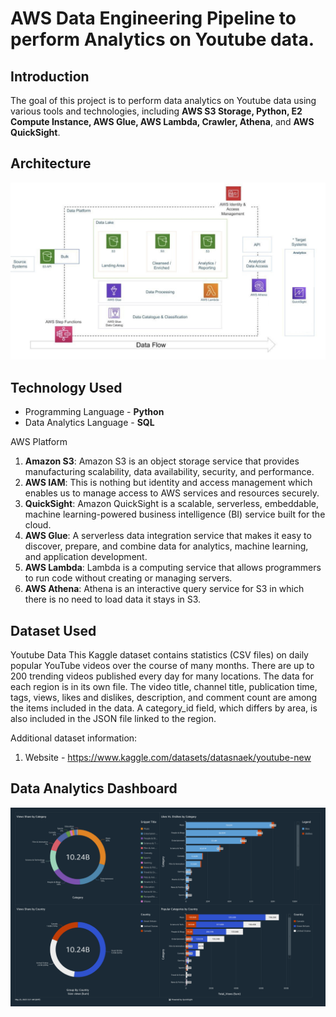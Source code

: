 # AWS Data Engineering Pipeline to perform Analytics on Youtube data.

## Introduction

The goal of this project is to perform data analytics on Youtube data using various tools and technologies, including **AWS S3 Storage, Python, E2 Compute Instance, AWS Glue, AWS Lambda, Crawler, Athena**, and **AWS QuickSight**.

## Architecture 
<img src="architecture.jpg">

## Technology Used
- Programming Language - **Python**
- Data Analytics Language - **SQL**

AWS Platform
1. **Amazon S3**: Amazon S3 is an object storage service that provides manufacturing scalability, data availability, security, and performance.
2. **AWS IAM**: This is nothing but identity and access management which enables us to manage access to AWS services and resources securely.
3. **QuickSight**: Amazon QuickSight is a scalable, serverless, embeddable, machine learning-powered business intelligence (BI) service built for the cloud.
4. **AWS Glue**: A serverless data integration service that makes it easy to discover, prepare, and combine data for analytics, machine learning, and application development.
5. **AWS Lambda**: Lambda is a computing service that allows programmers to run code without creating or managing servers.
6. **AWS Athena**: Athena is an interactive query service for S3 in which there is no need to load data it stays in S3.


## Dataset Used
Youtube Data
This Kaggle dataset contains statistics (CSV files) on daily popular YouTube videos over the course of many months. There are up to 200 trending videos published every day for many locations. The data for each region is in its own file. The video title, channel title, publication time, tags, views, likes and dislikes, description, and comment count are among the items included in the data. A category_id field, which differs by area, is also included in the JSON file linked to the region.

Additional dataset information:
1. Website - https://www.kaggle.com/datasets/datasnaek/youtube-new 

## Data Analytics Dashboard
<img src="Dataeng_Youtube_Stat_Overview_New.png">
